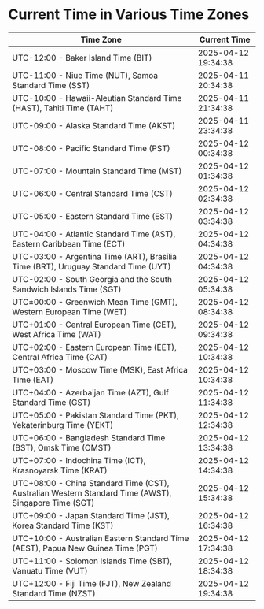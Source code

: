 # Current Time in Various Time Zones

| Time Zone | Current Time |
|-----------|--------------|
| UTC-12:00 - Baker Island Time (BIT) | 2025-04-12 19:34:38 |
| UTC-11:00 - Niue Time (NUT), Samoa Standard Time (SST) | 2025-04-11 20:34:38 |
| UTC-10:00 - Hawaii-Aleutian Standard Time (HAST), Tahiti Time (TAHT) | 2025-04-11 21:34:38 |
| UTC-09:00 - Alaska Standard Time (AKST) | 2025-04-11 23:34:38 |
| UTC-08:00 - Pacific Standard Time (PST) | 2025-04-12 00:34:38 |
| UTC-07:00 - Mountain Standard Time (MST) | 2025-04-12 01:34:38 |
| UTC-06:00 - Central Standard Time (CST) | 2025-04-12 02:34:38 |
| UTC-05:00 - Eastern Standard Time (EST) | 2025-04-12 03:34:38 |
| UTC-04:00 - Atlantic Standard Time (AST), Eastern Caribbean Time (ECT) | 2025-04-12 04:34:38 |
| UTC-03:00 - Argentina Time (ART), Brasília Time (BRT), Uruguay Standard Time (UYT) | 2025-04-12 04:34:38 |
| UTC-02:00 - South Georgia and the South Sandwich Islands Time (SGT) | 2025-04-12 05:34:38 |
| UTC±00:00 - Greenwich Mean Time (GMT), Western European Time (WET) | 2025-04-12 08:34:38 |
| UTC+01:00 - Central European Time (CET), West Africa Time (WAT) | 2025-04-12 09:34:38 |
| UTC+02:00 - Eastern European Time (EET), Central Africa Time (CAT) | 2025-04-12 10:34:38 |
| UTC+03:00 - Moscow Time (MSK), East Africa Time (EAT) | 2025-04-12 10:34:38 |
| UTC+04:00 - Azerbaijan Time (AZT), Gulf Standard Time (GST) | 2025-04-12 11:34:38 |
| UTC+05:00 - Pakistan Standard Time (PKT), Yekaterinburg Time (YEKT) | 2025-04-12 12:34:38 |
| UTC+06:00 - Bangladesh Standard Time (BST), Omsk Time (OMST) | 2025-04-12 13:34:38 |
| UTC+07:00 - Indochina Time (ICT), Krasnoyarsk Time (KRAT) | 2025-04-12 14:34:38 |
| UTC+08:00 - China Standard Time (CST), Australian Western Standard Time (AWST), Singapore Time (SGT) | 2025-04-12 15:34:38 |
| UTC+09:00 - Japan Standard Time (JST), Korea Standard Time (KST) | 2025-04-12 16:34:38 |
| UTC+10:00 - Australian Eastern Standard Time (AEST), Papua New Guinea Time (PGT) | 2025-04-12 17:34:38 |
| UTC+11:00 - Solomon Islands Time (SBT), Vanuatu Time (VUT) | 2025-04-12 18:34:38 |
| UTC+12:00 - Fiji Time (FJT), New Zealand Standard Time (NZST) | 2025-04-12 19:34:38 |
